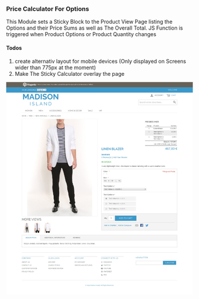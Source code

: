 ### Price Calculator For Options ###
This Module sets a Sticky Block to the Product View Page 
listing the Options and their Price Sums as well as The Overall Total.
JS Function is triggered when Product Options or Product Quantity changes
   
#### Todos ####
1. create alternativ layout for mobile devices
(Only displayed on Screens wider than 775px at the moment)   
2. Make The Sticky Calculator overlay the page
    
![alt text](https://raw.githubusercontent.com/aliuosio/devhh-magento1-pricecalc/master/screencapture.jpg)
